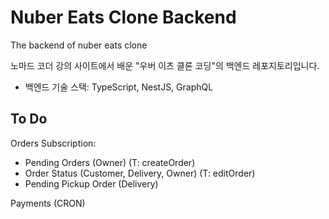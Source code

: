 # Nuber Eats Clone Backend

The backend of nuber eats clone

노마드 코더 강의 사이트에서 배운 "우버 이츠 클론 코딩"의 백엔드 레포지토리입니다.

- 백엔드 기술 스택: TypeScript, NestJS, GraphQL

## To Do

Orders Subscription:

- Pending Orders (Owner) (T: createOrder)
- Order Status (Customer, Delivery, Owner) (T: editOrder)
- Pending Pickup Order (Delivery)

Payments (CRON)
